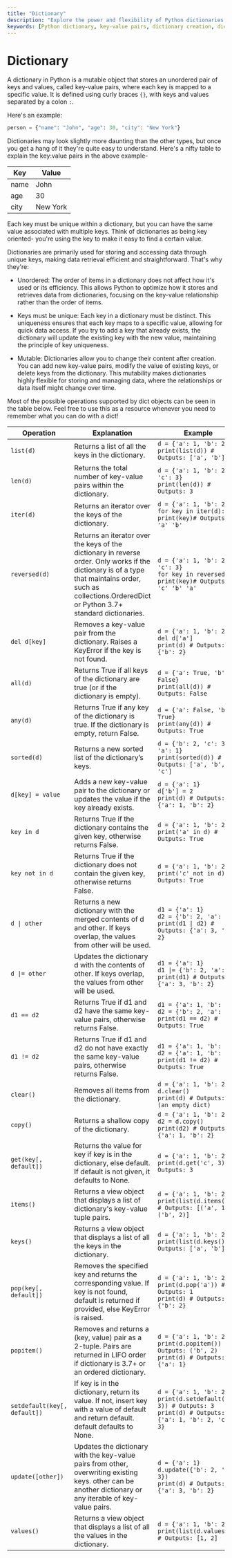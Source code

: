 ```yaml
---
title: "Dictionary"
description: "Explore the power and flexibility of Python dictionaries. Learn how to create, manipulate, and access data using key-value pairs, and discover the various operations and methods available for working with dictionaries."
keywords: [Python dictionary, key-value pairs, dictionary creation, dictionary manipulation, dictionary access, dictionary operations, dictionary methods, unordered collection, mutable objects, data retrieval]
---
```


# Dictionary
A dictionary in Python is a mutable object that stores an unordered pair of keys and values, called key-value pairs, where each key is mapped to a specific value. It is defined using curly braces `{}`, with keys and values separated by a colon `:`.

Here's an example:

```python
person = {"name": "John", "age": 30, "city": "New York"}
```
Dictionaries may look slightly more daunting than the other types, but once you get a hang of it they're quite easy to understand. Here's a nifty table to explain the key:value pairs in the above example-

| Key  | Value    |
|------|----------|
| name | John     |
| age  | 30       |
| city | New York |

Each key must be unique within a dictionary, but you can have the same value associated with multiple keys. Think of dictionaries as being key oriented- you're using the key to make it easy to find a certain value.

Dictionaries are primarily used for storing and accessing data through unique keys, making data retrieval efficient and straightforward. That's why they're:

* Unordered: The order of items in a dictionary does not affect how it's used or its efficiency. This allows Python to optimize how it stores and retrieves data from dictionaries, focusing on the key-value relationship rather than the order of items.

* Keys must be unique: Each key in a dictionary must be distinct. This uniqueness ensures that each key maps to a specific value, allowing for quick data access. If you try to add a key that already exists, the dictionary will update the existing key with the new value, maintaining the principle of key uniqueness.

* Mutable: Dictionaries allow you to change their content after creation. You can add new key-value pairs, modify the value of existing keys, or delete keys from the dictionary. This mutability makes dictionaries highly flexible for storing and managing data, where the relationships or data itself might change over time.

Most of the possible operations supported by dict objects can be seen in the table below. Feel free to use this as a resource whenever you need to remember what you can do with a dict!

| Operation | Explanation | Example |
|-----------|-------------|---------|
| `list(d)` | Returns a list of all the keys in the dictionary. | `d = {'a': 1, 'b': 2}`<br />`print(list(d)) # Outputs: ['a', 'b']` |
| `len(d)` | Returns the total number of key-value pairs within the dictionary. | `d = {'a': 1, 'b': 2, 'c': 3}`<br />`print(len(d)) # Outputs: 3` |
| `iter(d)` | Returns an iterator over the keys of the dictionary. | `d = {'a': 1, 'b': 2}`<br />`for key in iter(d): print(key)# Outputs: 'a' 'b'` |
| `reversed(d)` | Returns an iterator over the keys of the dictionary in reverse order. Only works if the dictionary is of a type that maintains order, such as collections.OrderedDict or Python 3.7+ standard dictionaries. | `d = {'a': 1, 'b': 2, 'c': 3}`<br />`for key in reversed(d): print(key)# Outputs: 'c' 'b' 'a'` |
| `del d[key]` | Removes a key-value pair from the dictionary. Raises a KeyError if the key is not found. | `d = {'a': 1, 'b': 2}`<br />`del d['a']`<br />`print(d) # Outputs: {'b': 2}` |
| `all(d)` | Returns True if all keys of the dictionary are true (or if the dictionary is empty). | `d = {'a': True, 'b': False}`<br />`print(all(d)) # Outputs: False` |
| `any(d)` | Returns True if any key of the dictionary is true. If the dictionary is empty, return False. | `d = {'a': False, 'b': True}`<br />`print(any(d)) # Outputs: True` |
| `sorted(d)` | Returns a new sorted list of the dictionary’s keys. | `d = {'b': 2, 'c': 3, 'a': 1}`<br />`print(sorted(d)) # Outputs: ['a', 'b', 'c']` |
| `d[key] = value` | Adds a new key-value pair to the dictionary or updates the value if the key already exists. | `d = {'a': 1}`<br />`d['b'] = 2`<br />`print(d) # Outputs: {'a': 1, 'b': 2}` |
| `key in d` | Returns True if the dictionary contains the given key, otherwise returns False. | `d = {'a': 1, 'b': 2}`<br />`print('a' in d) # Outputs: True` |
| `key not in d` | Returns True if the dictionary does not contain the given key, otherwise returns False. | `d = {'a': 1, 'b': 2}`<br />`print('c' not in d) # Outputs: True` |
| `d \| other` | Returns a new dictionary with the merged contents of d and other. If keys overlap, the values from other will be used. | `d1 = {'a': 1}`<br />`d2 = {'b': 2, 'a': 3}`<br />`print(d1 \| d2) # Outputs: {'a': 3, 'b': 2}` |
| `d \|= other` | Updates the dictionary d with the contents of other. If keys overlap, the values from other will be used. | `d1 = {'a': 1}`<br />`d1 \|= {'b': 2, 'a': 3}`<br />`print(d1) # Outputs: {'a': 3, 'b': 2}` |
| `d1 == d2` | Returns True if d1 and d2 have the same key-value pairs, otherwise returns False. | `d1 = {'a': 1, 'b': 2}`<br />`d2 = {'b': 2, 'a': 1}`<br />`print(d1 == d2) # Outputs: True` |
| `d1 != d2` | Returns True if d1 and d2 do not have exactly the same key-value pairs, otherwise returns False. | `d1 = {'a': 1, 'b': 2}`<br />`d2 = {'a': 1, 'b': 3}`<br />`print(d1 != d2) # Outputs: True` |
| `clear()` | Removes all items from the dictionary. | `d = {'a': 1, 'b': 2}`<br />`d.clear()`<br />`print(d) # Outputs: {} (an empty dict)` |
| `copy()` | Returns a shallow copy of the dictionary. | `d = {'a': 1, 'b': 2}`<br />`d2 = d.copy()`<br />`print(d2) # Outputs: {'a': 1, 'b': 2}` |
| `get(key[, default])` | Returns the value for key if key is in the dictionary, else default. If default is not given, it defaults to None. | `d = {'a': 1, 'b': 2}`<br />`print(d.get('c', 3)) # Outputs: 3` |
| `items()` | Returns a view object that displays a list of dictionary's key-value tuple pairs. | `d = {'a': 1, 'b': 2}`<br />`print(list(d.items())) # Outputs: [('a', 1), ('b', 2)]` |
| `keys()` | Returns a view object that displays a list of all the keys in the dictionary. | `d = {'a': 1, 'b': 2}`<br />`print(list(d.keys())) # Outputs: ['a', 'b']` |
| `pop(key[, default])` | Removes the specified key and returns the corresponding value. If key is not found, default is returned if provided, else KeyError is raised. | `d = {'a': 1, 'b': 2}`<br />`print(d.pop('a')) # Outputs: 1`<br />`print(d) # Outputs: {'b': 2}` |
| `popitem()` | Removes and returns a (key, value) pair as a 2-tuple. Pairs are returned in LIFO order if dictionary is 3.7+ or an ordered dictionary. | `d = {'a': 1, 'b': 2}`<br />`print(d.popitem()) # Outputs: ('b', 2)`<br />`print(d) # Outputs: {'a': 1}` |
| `setdefault(key[, default])` | If key is in the dictionary, return its value. If not, insert key with a value of default and return default. default defaults to None. | `d = {'a': 1, 'b': 2}`<br />`print(d.setdefault('c', 3)) # Outputs: 3`<br />`print(d) # Outputs: {'a': 1, 'b': 2, 'c': 3}` |
| `update([other])` | Updates the dictionary with the key-value pairs from other, overwriting existing keys. other can be another dictionary or any iterable of key-value pairs. | `d = {'a': 1}`<br />`d.update({'b': 2, 'a': 3})`<br />`print(d) # Outputs: {'a': 3, 'b': 2}` |
| `values()` | Returns a view object that displays a list of all the values in the dictionary. | `d = {'a': 1, 'b': 2}`<br />`print(list(d.values())) # Outputs: [1, 2]` |